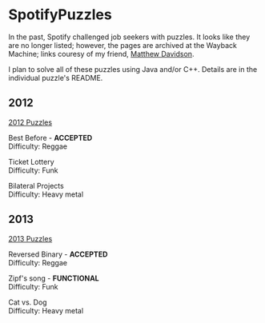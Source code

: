 SpotifyPuzzles
==============

In the past, Spotify challenged job seekers with puzzles.  It looks like they are no longer listed; however, the pages are archived at the Wayback Machine; links couresy of my friend, [Matthew Davidson](https://github.com/KingMob).

I plan to solve all of these puzzles using Java and/or C++.  Details are in the individual puzzle's README.


2012
----

[2012 Puzzles](http://web.archive.org/web/20120818125155/http://www.spotify.com/us/jobs/tech/)

Best Before - __ACCEPTED__  
Difficulty: Reggae

Ticket Lottery  
Difficulty: Funk

Bilateral Projects  
Difficulty: Heavy metal


2013
----

[2013 Puzzles](http://web.archive.org/web/20130531225639/https://www.spotify.com/us/jobs/tech/)

Reversed Binary - __ACCEPTED__  
Difficulty: Reggae

Zipf's song - __FUNCTIONAL__  
Difficulty: Funk

Cat vs. Dog  
Difficulty: Heavy metal

